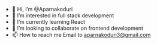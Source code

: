 - 👋 Hi, I’m @Aparnakoduri
- 👀 I’m interested in full stack development
- 🌱 I’m currently learning React
- 💞️ I’m looking to collaborate on frontend development
- 📫 How to reach me Email to aparnakoduri3@gmail.com

<!---
Aparnakoduri/Aparnakoduri is a ✨ special ✨ repository because its `README.md` (this file) appears on your GitHub profile.
You can click the Preview link to take a look at your changes.
--->
